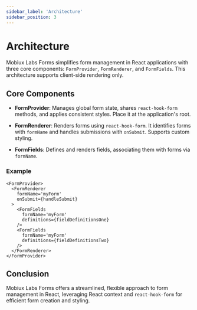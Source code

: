 ```yaml
---
sidebar_label: 'Architecture'
sidebar_position: 3
---
```


# Architecture

Mobiux Labs Forms simplifies form management in React applications with three core components: `FormProvider`, `FormRenderer`, and `FormFields`. This architecture supports client-side rendering only.

## Core Components

- **FormProvider**: Manages global form state, shares `react-hook-form` methods, and applies consistent styles. Place it at the application's root.

- **FormRenderer**: Renders forms using `react-hook-form`. It identifies forms with `formName` and handles submissions with `onSubmit`. Supports custom styling.

- **FormFields**: Defines and renders fields, associating them with forms via `formName`.

### Example

```tsx
<FormProvider>
  <FormRenderer
    formName='myForm'
    onSubmit={handleSubmit}
  >
    <FormFields
      formName='myForm'
      definitions={fieldDefinitionsOne}
    />
    <FormFields
      formName='myForm'
      definitions={fieldDefinitionsTwo}
    />
  </FormRenderer>
</FormProvider>
```

## Conclusion

Mobiux Labs Forms offers a streamlined, flexible approach to form management in React, leveraging React context and `react-hook-form` for efficient form creation and styling.
